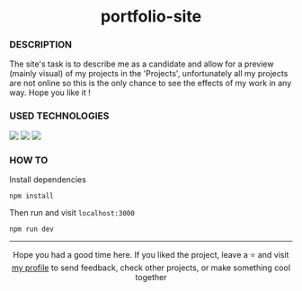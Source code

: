 # <div align="center">portfolio-site</div>
### DESCRIPTION

The site's task is to describe me as a candidate and allow for a preview (mainly visual) of my projects in the 'Projects', unfortunately all my projects are not online so this is the only chance to see the effects of my work in any way. Hope you like it !

### USED TECHNOLOGIES
<img src="https://img.shields.io/badge/next.js-000000?style=for-the-badge&logo=nextdotjs&logoColor=white"/> <img src="https://img.shields.io/badge/Sass-CC6699?style=for-the-badge&logo=sass&logoColor=white"/> <img src="https://img.shields.io/badge/zustand-%2320232a.svg?style=for-the-badge&logo=react&logoColor=%2361DAFB"/>

### HOW TO
Install dependencies
````
npm install
````
Then run and visit `localhost:3000`
````
npm run dev
````

***

<div align="center">Hope you had a good time here. If you liked the project, leave a ⭐ and visit <a href="https://github.com/ArziPL">my profile</a> to send feedback, check other projects, or make something cool together</p></div> 
